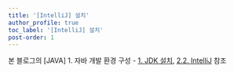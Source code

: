 ```yaml
---
title: '[IntelliJ] 설치'
author_profile: true
toc_label: '[IntelliJ] 설치'
post-order: 1
---
```


본 블로그의 [JAVA] 1. 자바 개발 환경 구성 - [1. JDK 설치]({{site.url}}/programming-language/java/dev-env/#1-jdk-설치), [2.2. IntelliJ]({{site.url}}/programming-language/java/dev-env/#22-intellij) 참조
